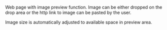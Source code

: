 Web page with image preview function. Image can be either dropped on the drop area or the http link to image can be pasted by the user.

Image size is automatically adjusted to available space in preview area.